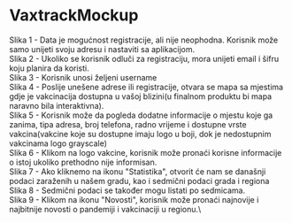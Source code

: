 # VaxtrackMockup
Slika 1 - Data je mogućnost registracije, ali nije neophodna. Korisnik može samo unijeti svoju adresu i nastaviti sa aplikacijom.\
Slika 2 - Ukoliko se korisnik odluči za registraciju, mora unijeti email i šifru koju planira da koristi.\
Slika 3 - Korisnik unosi željeni username\
Slika 4 - Poslije unešene adrese ili registracije, otvara se mapa sa mjestima gdje je vakcinacija dostupna u vašoj blizini(u finalnom produktu bi mapa naravno bila interaktivna).\
Slika 5 - Korisnik može da pogleda dodatne informacije o mjestu koje ga zanima, tipa adresa, broj telefona, radno vrijeme i dostupne vrste vakcina(vakcine koje su dostupne imaju logo u boji, dok je nedostupnim vakcinama logo grayscale)\
Slika 6 - Klikom na logo vakcine, korisnik može pronaći korisne informacije o istoj ukoliko prethodno nije informisan.\
Slika 7 - Ako kliknemo na ikonu "Statistika", otvorit će nam se današnji podaci zaraženih u našem gradu, kao i sedmični podaci grada i regiona\
Slika 8 - Sedmični podaci se također mogu listati po sedmicama.\
Slika 9 - Klikom na ikonu "Novosti", korisnik može pronaći najnovije i najbitnije novosti o pandemiji i vakcinaciji u regionu.\
